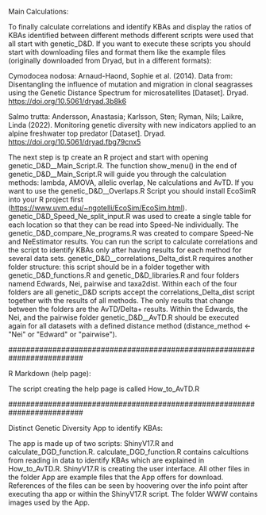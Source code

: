 Main Calculations:


To finally calculate correlations and identify KBAs and display the ratios of KBAs identified between different methods different scripts were used that all start with genetic_D&D. 
If you want to execute these scripts you should start with downloading files and format them like the example files (originally downloaded from Dryad, but in a different formats): 


Cymodocea nodosa: Arnaud-Haond, Sophie et al. (2014). Data from: Disentangling the influence of mutation and migration in clonal seagrasses using the Genetic Distance Spectrum for microsatellites [Dataset]. Dryad. https://doi.org/10.5061/dryad.3b8k6 


Salmo trutta: Andersson, Anastasia; Karlsson, Sten; Ryman, Nils; Laikre, Linda (2022). Monitoring genetic diversity with new indicators applied to an alpine freshwater top predator [Dataset]. Dryad. https://doi.org/10.5061/dryad.fbg79cnx5 

The next step is tp create an R project and start with opening genetic_D&D__Main_Script.R. The function show_menu() in the end of genetic_D&D__Main_Script.R will guide you through the calculation methods: lambda, AMOVA, allelic overlap, Ne calculations and AvTD. If you want to use the genetic_D&D__Overlaps.R Script you should install EcoSimR into your R project first (https://www.uvm.edu/~ngotelli/EcoSim/EcoSim.html). genetic_D&D_Speed_Ne_split_input.R was used to create a single table for each location so that they can be read into Speed-Ne individually. The genetic_D&D_compare_Ne_programs.R was created to compare Speed-Ne and NeEstimator results. You can run the script to calculate correlations and the script to identify KBAs only after having results for each method for several data sets. genetic_D&D__correlations_Delta_dist.R requires another folder structure: this script should be in a folder together with genetic_D&D_functions.R and genetic_D&D_libraries.R and four folders namend Edwards, Nei, pairwise and taxa2dist. Within each of the four folders are all genetic_D&D scripts accept the correlations_Delta_dist script together with the results of all methods. The only results that change between the folders are the AvTD/Delta+ results. Within the Edwards, the Nei, and the pairwise folder genetic_D&D__AvTD.R should be executed again for all datasets with a defined distance method (distance_method <- "Nei" or "Edward" or "pairwise").



#########################################################################


R Markdown (help page): 


The script creating the help page is called How_to_AvTD.R


#########################################################################


Distinct Genetic Diversity App to identify KBAs:

The app is made up of two scripts: ShinyV17.R and calculate_DGD_function.R. calculate_DGD_function.R contains calcultions from reading in data to identify KBAs which are explained in How_to_AvTD.R. ShinyV17.R is creating the user interface. All other files in the folder App are example files that the App offers for download. References of the files can be seen by hoovering over the info point after executing tha app or within the ShinyV17.R script. The folder WWW contains images used by the App. 



